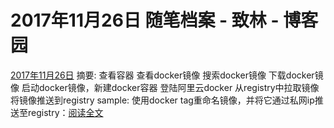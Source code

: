
# 2017年11月26日 随笔档案 - 致林 - 博客园






[2017年11月26日](https://www.cnblogs.com/bincoding/archive/2017/11/26.html)
摘要: 查看容器 查看docker镜像 搜索docker镜像 下载docker镜像 启动docker镜像，新建docker容器 登陆阿里云docker 从registry中拉取镜像 将镜像推送到registry sample: 使用docker tag重命名镜像，并将它通过私网ip推送至registry：[阅读全文](https://www.cnblogs.com/bincoding/p/7900534.html)

